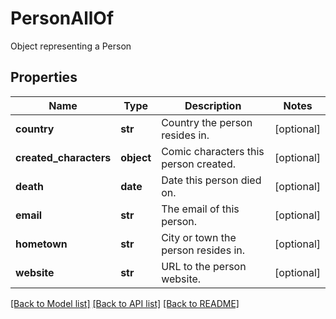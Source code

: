 # PersonAllOf

Object representing a Person
## Properties
Name | Type | Description | Notes
------------ | ------------- | ------------- | -------------
**country** | **str** | Country the person resides in. | [optional] 
**created_characters** | **object** | Comic characters this person created. | [optional] 
**death** | **date** | Date this person died on. | [optional] 
**email** | **str** | The email of this person. | [optional] 
**hometown** | **str** | City or town the person resides in. | [optional] 
**website** | **str** | URL to the person website. | [optional] 

[[Back to Model list]](../README.md#documentation-for-models) [[Back to API list]](../README.md#documentation-for-api-endpoints) [[Back to README]](../README.md)


